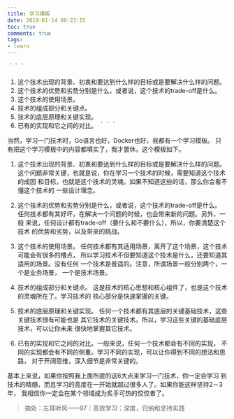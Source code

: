 ```yaml
---
title: 学习模板
date: 2019-01-14 08:23:15
toc: true
comments: true
tags:
- learn
---
```


｀｀｀
1. 这个技术出现的背景、初衷和要达到什么样的目标或是要解决什么样的问题。
2. 这个技术的优势和劣势分别是什么，或者说，这个技术的trade-off是什么。
3. 这个技术的使用场景。
4. 技术的组成部分和关键点。
5. 技术的底层原理和关键实现。
6. 已有的实现和它之间的对比。
｀｀｀


当然，学习一门技术时，Go语言也好，Docker也好，我都有一个学习模板。
只有把这个学习模板中的内容都填实了，我才罢休。这个模板如下。

1. 这个技术出现的背景、初衷和要达到什么样的目标或是要解决什么样的问题。
这个问题非常关键，也就是说，你在学习一个技术的时候，需要知道这个技术的成因
和目标，也就是这个技术的灵魂。如果不知道这些的话，那么你会看不懂这个技术的
一些设计理念。

2. 这个技术的优势和劣势分别是什么，或者说，这个技术的trade-off是什么。
任何技术都有其好坏，在解决一个问题的时候，也会带来新的问题。另外，一般
来说，任何设计都有trade-off（要什么和不要什么），所以，你要清楚这个技术
的优势和劣势，以及带来的挑战。

3. 这个技术的使用场景。
任何技术都有其适用场景，离开了这个场景，这个技术可能会有很多的槽点，
所以学习技术不但要知道这个技术是什么，还要知道其适用的场景。没有任何
一个技术是普适的。注意，所谓场景一般分别两个，一个是业务场景，
一个是技术场景。

4. 技术的组成部分和关键点。
这是技术的核心思想和核心组件了，也是这个技术的灵魂所在了。学习技术的
核心部分是快速掌握的关键。

5. 技术的底层原理和关键实现。
任何一个技术都有其底层的关键基础技术，这些关键技术很有可能也是
其它技术的关键技术。所以，学习这些关键的基础底层技术，可以让你未来
很快地掌握其它技术。

6. 已有的实现和它之间的对比。一般来说，任何一个技术都会有不同的实现，
不同的实现都会有不同的侧重。学习不同的实现，可以让你得到不同的想法和思路，
对于开阔思维，深入细节是非常关键的。

基本上来说，如果你按照我上面所提的这6大点来学习一门技术，你一定会学习
到技术的精髓，而且学习的高度在一开始就超过很多人了。如果你能这样坚持2－3年，
我相信你一定会在某个领域成为炙手可热的佼佼者了。

> 摘处：左耳听风——97｜高效学习：深度，归纳和坚持实践